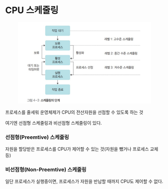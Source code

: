 # CPU 스케줄링

<figure><img src="../../.gitbook/assets/image (1) (1) (1) (1) (1) (1) (1) (1) (1) (1) (1).png" alt=""><figcaption></figcaption></figure>

프로세스를 줄세워 운영체제가 CPU의 전산자원을 선점할 수 있도록 하는 것

여기엔 선점형 스케줄링과 비선점형 스케줄링이 있다.

### 선점형(Preemtive) 스케줄링

자원을 할당받은 프로세스를 CPU가 제어할 수 있는 것(자원을 뺐거나 프로세스 교체 등)

### 비선점형(Non-Preemtive) 스케줄링

일단 프로세스가 실행중이면, 프로세스가 자원을 반납할 때까지 CPU도 제어할 수 없다.



